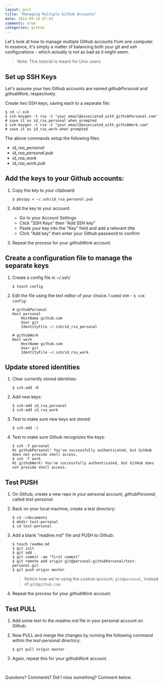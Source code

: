 ```yaml
---
layout: post
title: "Managing Multiple Github Accounts"
date: 2013-09-16 07:43
comments: true
categories: github
---
```


Let's look at how to manage multiple Github accounts from one computer. In essence, it's simply a matter of balancing both your git and ssh configurations - which actually is not as bad as it might seem. 

> Note: This tutorial is meant for Unix users. 


## Set up SSH Keys

Let's assume your two Github accounts are named *githubPersonal* and *githubWork*, respectively. 

Create two SSH keys, saving each to a separate file:


    $ cd ~/.ssh
    $ ssh-keygen -t rsa -C "your_email@associated_with_githubPersonal.com"
    # save it as id_rsa_personal when prompted
    $ ssh-keygen -t rsa -C "your_email@associated_with_githubWork.com"
    # save it as id_rsa_work when prompted


The above commands setup the following files:
    
- *id_rsa_personal*
- *id_rsa_personal.pub*
- *id_rsa_work*
- *id_rsa_work.pub*

## Add the keys to your Github accounts:

1. Copy the key to your clipboard:

    
       $ pbcopy < ~/.ssh/id_rsa_personal.pub
    
    
2. Add the key to your account:

    - Go to your Account Settings
    - Click "SSH Keys" then "Add SSH key"
    - Paste your key into the "Key" field and add a relevant title
    - Click "Add key" then enter your Github password to confirm


3. Repeat the process for your *githubWork* account.

## Create a configuration file to manage the separate keys

1. Create a config file in ~/.ssh/

    
       $ touch config
    
    
2. Edit the file using the text editor of your choice. I used vim - `$ vim config`:
    
       # githubPersonal
       Host personal
           HostName github.com
           User git
           IdentityFile ~/.ssh/id_rsa_personal
 
       # githubWork
       Host work
           HostName github.com
           User git
           IdentityFile ~/.ssh/id_rsa_work
    
## Update stored identities

1. Clear currently stored identities:
    
    
       $ ssh-add -D
    
    
2. Add new keys:
    
    
       $ ssh-add id_rsa_personal
       $ ssh-add id_rsa_work
    
3. Test to make sure new keys are stored:    
    
    
       $ ssh-add -l
    
    
4. Test to make sure Github recognizes the keys:

    
       $ ssh -T personal
       Hi githubPersonal! You've successfully authenticated, but GitHub does not provide shell access.
       $ ssh -T work
       Hi githubWork! You've successfully authenticated, but GitHub does not provide shell access.
    

    
## Test PUSH

1. On Github, create a new repo in your personal account, *githubPersonal*, called *test-personal*.

2. Back on your local machine, create a test directory:

       $ cd ~/documents
       $ mkdir test-personal
       $ cd test-personal
    
2. Add a blank "readme.md" file and PUSH to Github:

    
       $ touch readme.md
       $ git init
       $ git add .
       $ git commit -am "first commit"
       $ git remote add origin git@personal:githubPersonal/test-personal.git
       $ git push origin master
    
    
    > Notice how we're using the custom account, `git@personal`, instead of `git@github.com`. 
    
3. Repeat the process for your *githubWork* account.

## Test PULL

1. Add some text to the *readme.md* file in your personal account on Github.

2. Now PULL and merge the changes by running the following command within the *test-personal* directory:

     
       $ git pull origin master
    
    
3. Again, repeat this for your *githubWork* account.


<br/>

Questons? Comments? Did I miss something? Comment below.